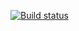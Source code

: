 [![Build status](https://ci.appveyor.com/api/projects/status/cm69lo6vmngxlnsx?svg=true)](https://ci.appveyor.com/project/Margo4490/selenide2-2)

